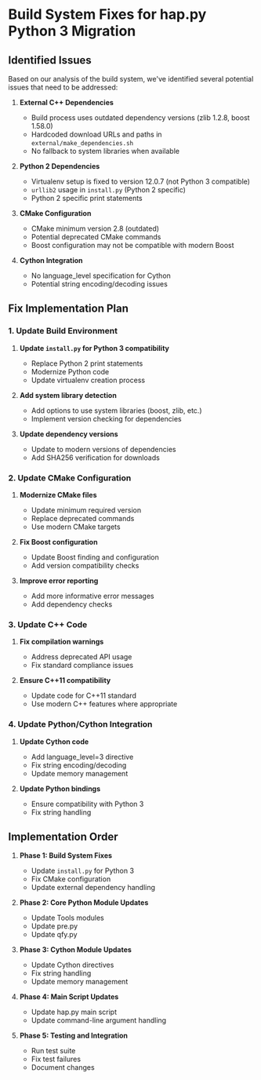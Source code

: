# Build System Fixes for hap.py Python 3 Migration

## Identified Issues

Based on our analysis of the build system, we've identified several potential issues that need to be addressed:

1. **External C++ Dependencies**
   - Build process uses outdated dependency versions (zlib 1.2.8, boost 1.58.0)
   - Hardcoded download URLs and paths in `external/make_dependencies.sh`
   - No fallback to system libraries when available

2. **Python 2 Dependencies**
   - Virtualenv setup is fixed to version 12.0.7 (not Python 3 compatible)
   - `urllib2` usage in `install.py` (Python 2 specific)
   - Python 2 specific print statements

3. **CMake Configuration**
   - CMake minimum version 2.8 (outdated)
   - Potential deprecated CMake commands
   - Boost configuration may not be compatible with modern Boost

4. **Cython Integration**
   - No language_level specification for Cython
   - Potential string encoding/decoding issues

## Fix Implementation Plan

### 1. Update Build Environment

1. **Update `install.py` for Python 3 compatibility**
   - Replace Python 2 print statements
   - Modernize Python code
   - Update virtualenv creation process

2. **Add system library detection**
   - Add options to use system libraries (boost, zlib, etc.)
   - Implement version checking for dependencies

3. **Update dependency versions**
   - Update to modern versions of dependencies
   - Add SHA256 verification for downloads

### 2. Update CMake Configuration

1. **Modernize CMake files**
   - Update minimum required version
   - Replace deprecated commands
   - Use modern CMake targets

2. **Fix Boost configuration**
   - Update Boost finding and configuration
   - Add version compatibility checks

3. **Improve error reporting**
   - Add more informative error messages
   - Add dependency checks

### 3. Update C++ Code

1. **Fix compilation warnings**
   - Address deprecated API usage
   - Fix standard compliance issues

2. **Ensure C++11 compatibility**
   - Update code for C++11 standard
   - Use modern C++ features where appropriate

### 4. Update Python/Cython Integration

1. **Update Cython code**
   - Add language_level=3 directive
   - Fix string encoding/decoding
   - Update memory management

2. **Update Python bindings**
   - Ensure compatibility with Python 3
   - Fix string handling

## Implementation Order

1. **Phase 1: Build System Fixes**
   - Update `install.py` for Python 3
   - Fix CMake configuration
   - Update external dependency handling

2. **Phase 2: Core Python Module Updates**
   - Update Tools modules
   - Update pre.py
   - Update qfy.py

3. **Phase 3: Cython Module Updates**
   - Update Cython directives
   - Fix string handling
   - Update memory management

4. **Phase 4: Main Script Updates**
   - Update hap.py main script
   - Update command-line argument handling

5. **Phase 5: Testing and Integration**
   - Run test suite
   - Fix test failures
   - Document changes
